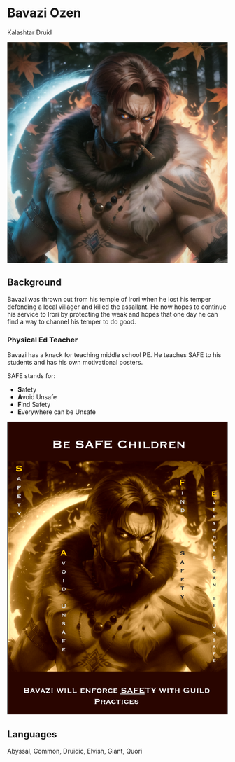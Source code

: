 # Bavazi Ozen

Kalashtar Druid

![Bavazi](Bavazi.png)

## Background

Bavazi was thrown out from his temple of Irori when he lost his temper defending a local villager and killed the assailant. He now hopes to continue his service to Irori by protecting the weak and hopes that one day he can find a way to channel his temper to do good.

### Physical Ed Teacher

Bavazi has a knack for teaching middle school PE. He teaches SAFE to his students and has his own motivational posters.

SAFE stands for:

- **S**afety
- **A**void Unsafe
- **F**ind Safety
- **E**verywhere can be Unsafe

![motivational poster](Bavazi_PE.png)

## Languages

Abyssal, Common, Druidic, Elvish, Giant, Quori
